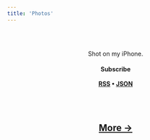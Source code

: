 ```yaml
---
title: 'Photos'
---
```

<center>

<br><br>
  <p>
    Shot on my iPhone. <br>
    <h4>
  Subscribe
  <br><br>
  <a href="/rss">RSS</a> • <a href="/json">JSON</a></h4>
  </p>
<br><br>
    
<p>
  <script src="//nerdiedad.com/tools/rss-to-html/?url=https%3A%2F%2Fphotos.ijustyn.com%2Frss&limit=3&showtitle=false&type=js"></script>
<h2>
  <a href="https://photos.ijustyn.com/">More →</a>
</h2>

</center>